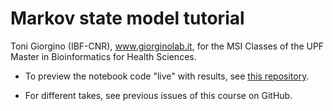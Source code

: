 # Markov state model tutorial

Toni Giorgino (IBF-CNR), www.giorginolab.it, for the MSI Classes of the UPF Master in Bioinformatics for Health Sciences.


* To preview the notebook code "live" with results, see [this repository](https://github.com/giorginolab/Markov-Tutorial-Data).

* For different takes, see previous issues of this course on GitHub.
